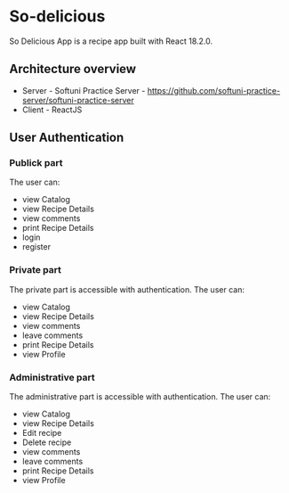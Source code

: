 # So-delicious
So Delicious App is a recipe app built with React 18.2.0.

## Architecture overview

* Server - Softuni Practice Server - https://github.com/softuni-practice-server/softuni-practice-server
* Client - ReactJS

## User Authentication

### Publick part

The user can:

* view Catalog
* view Recipe Details
* view comments
* print Recipe Details 
* login
* register

### Private part

The private part is accessible with authentication. The user can:

* view Catalog
* view Recipe Details
* view comments
* leave comments
* print Recipe Details 
* view Profile

### Administrative part

The administrative part is accessible with authentication. The user can:

* view Catalog
* view Recipe Details
* Edit recipe
* Delete recipe
* view comments
* leave comments
* print Recipe Details 
* view Profile
 
